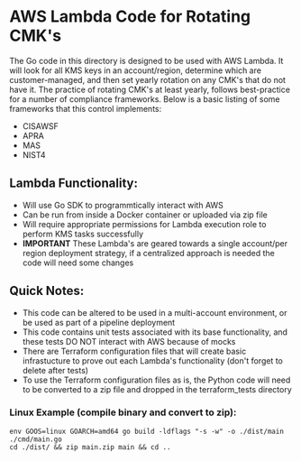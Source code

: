 # AWS Lambda Code for Rotating CMK's

The Go code in this directory is designed to be used with AWS Lambda. It will look for all KMS keys in an account/region, determine which are customer-managed, and then set yearly rotation on any CMK's that do not have it. The practice of rotating CMK's at least yearly, follows best-practice for a number of compliance frameworks. Below is a basic listing of some frameworks that this control implements:

- CISAWSF
- APRA
- MAS
- NIST4

## Lambda Functionality:

- Will use Go SDK to programmtically interact with AWS
- Can be run from inside a Docker container or uploaded via zip file
- Will require appropriate permissions for Lambda execution role to perform KMS tasks successfully
- **IMPORTANT** These Lambda's are geared towards a single account/per region deployment strategy, if a centralized approach is needed the code will need some changes

## Quick Notes:

- This code can be altered to be used in a multi-account environment, or be used as part of a pipeline deployment
- This code contains unit tests associated with its base functionality, and these tests DO NOT interact with AWS because of mocks
- There are Terraform configuration files that will create basic infrastucture to prove out each Lambda's functionality (don't forget to delete after tests)
- To use the Terraform configuration files as is, the Python code will need to be converted to a zip file and dropped in the terraform_tests directory

### Linux Example (compile binary and convert to zip):
```
env GOOS=linux GOARCH=amd64 go build -ldflags "-s -w" -o ./dist/main ./cmd/main.go
cd ./dist/ && zip main.zip main && cd ..
```
